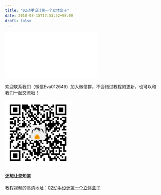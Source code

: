 ```yaml
---
title: "02动手设计第一个立体盒子"
date: 2018-08-15T17:53:52+08:00
draft: false
---
```




<div class="video">
<iframe src="//player.bilibili.com/player.html?aid=29528830&cid=51346001&page=1" scrolling="no" border="0" frameborder="no" framespacing="0" allowfullscreen="true"> </iframe>
</div>



欢迎联系我们（微信Eva012649）加入微信群，不会错过教程的更新，也可以和我们一起交流哦！

<img src="../img/eva.jpeg" style="width: 215px; margin: unset;"/>

#### 还想让您知道

教程视频的高清地址：[02动手设计第一个立体盒子](https://www.bilibili.com/video/av29528830)
